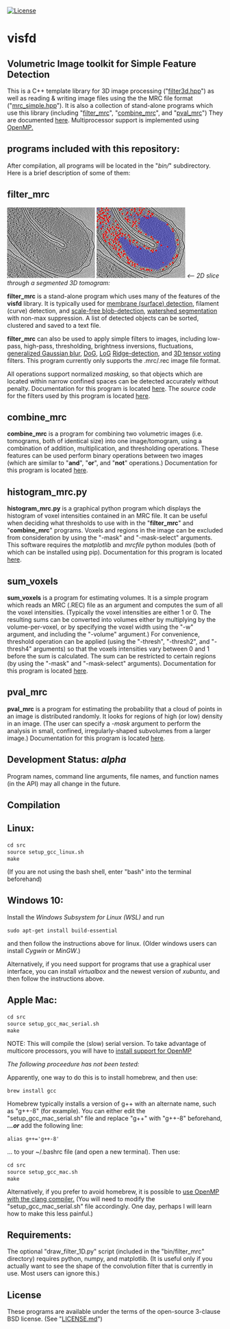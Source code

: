 [![License](https://img.shields.io/badge/License-BSD%203--Clause-blue.svg)](https://opensource.org/licenses/BSD-3-Clause)

visfd
===========

## Volumetric Image toolkit for Simple Feature Detection

This is a C++ template library for 3D image processing
("[filter3d.hpp](./lib/filter/filter3d.hpp)")
as well as reading & writing image files using the the MRC file format
("[mrc_simple.hpp](./lib/mrc_simple/mrc_simple.hpp)").
It is also a collection of stand-alone programs 
which use this library
(including "[filter_mrc](./doc/doc_filter_mrc.md)", 
 "[combine_mrc](./doc/doc_combine_mrc.md)", 
 and
 "[pval_mrc](./doc/doc_pval_mrc.md)")
They are documented [here](./doc).
Multiprocessor support is implemented using
[OpenMP.](https://en.wikipedia.org/wiki/OpenMP)


## programs included with this repository:

After compilation, all programs will be located in the "*bin/*" subdirectory.  Here is a brief description of some of them:


## filter_mrc
![example: a slice through a tomogram with a visible nucleoid](./doc/images/nucleoid_example_Hylemonella_gracilis.jpg)
![example: red: scale-free-blob-detection ("-blobr"), blue: fluctuation-filter ("-fluct")](./doc/images/nucleoid_example_Hylemonella_gracilis__red_blob_detection__blue_fluctuation_filter.jpg)  *<-- 2D slice through a segmented 3D tomogram:*

**filter_mrc** is a stand-alone program which uses many of the
features of the **visfd** library.
It is typically used for
[membrane (surface) detection](https://www.ncbi.nlm.nih.gov/pubmed/24625523),
filament (curve) detection,
and 
[scale-free blob-detection](https://en.wikipedia.org/wiki/Blob_detection), 
[watershed segmentation](https://imagej.net/Classic_Watershed)
with non-max suppression.
A list of detected objects can be sorted, clustered and saved to a text file.

**filter_mrc** can also be used to apply simple filters to images, including
low-pass, high-pass,
thresholding,
brightness inversions,
fluctuations, 
[generalized Gaussian blur](https://en.wikipedia.org/wiki/Generalized_normal_distribution#Version_1),
[DoG](https://en.wikipedia.org/wiki/Difference_of_Gaussians),
[LoG](https://en.wikipedia.org/wiki/Blob_detection#The_Laplacian_of_Gaussian)
[Ridge-detection](https://en.wikipedia.org/wiki/Ridge_detection),
and 
[3D tensor voting](http://www.sci.utah.edu/~gerig/CS7960-S2010/handouts/Slides-tensorVoting-Zhe-Leng.pdf)
filters.
This program currently only supports the .mrc/.rec image file format.



All operations support normalized *masking*, so that objects which are located
within narrow confined spaces can be detected accurately without penalty.
Documentation for this program is located
[here](./doc/doc_filter_mrc.md).
The *source code* for the filters used by this program
is located 
[here](./lib/filter/).



## combine_mrc
**combine_mrc** is a program for combining two volumetric images (i.e. tomograms, both of identical size) into one image/tomogram, using a combination of addition, multiplication, and thresholding operations.  These features can be used perform binary operations between two images (which are similar to "**and**", "**or**", and "**not**" operations.)
Documentation for this program is located
[here](./doc/doc_combine_mrc.md).

## histogram_mrc.py
**histogram_mrc.py** is a graphical python program which displays the
histogram of voxel intensities contained in an MRC file.
It can be useful when deciding what thresholds to use
with in the "**filter_mrc**" and "**combine_mrc**" programs.
Voxels and regions in the image can be excluded from consideration 
by using the "-mask" and "-mask-select" arguments.
This software requires the *matplotlib* and *mrcfile* python modules
(both of which can be installed using pip).
Documentation for this program is located
[here](./doc/doc_histogram_mrc.md).

## sum_voxels
**sum_voxels** is a program for estimating volumes.
It is a simple program which
reads an MRC (.REC) file as an argument
and computes the sum of all the voxel intensities.
(Typically the voxel intensities are either 1 or 0.
 The resulting sums can be converted into volumes
 either by multiplying by the volume-per-voxel,
 or by specifying the voxel width using the "-w" argument,
 and including the "-volume" argument.)
For convenience, threshold operation can be applied
(using the "-thresh", "-thresh2", and "-thresh4" arguments)
so that the voxels intensities vary between 0 and 1
before the sum is calculated.
The sum can be restricted to certain regions
(by using the "-mask" and "-mask-select" arguments).
Documentation for this program is located
[here](./doc/doc_sum_voxels.md).


## pval_mrc
**pval_mrc** is a program for estimating the probability
that a cloud of points in an image is distributed randomly.
It looks for regions of high (or low) density in an image.
(The user can specify a *-mask* argument to perform the analysis
 in small, confined, irregularly-shaped subvolumes from a larger image.)
Documentation for this program is located
[here](./doc/doc_pval_mrc.md).


## Development Status: *alpha*
Program names, command line arguments, file names, and function names
(in the API) may all change in the future.


## Compilation

## Linux:

    cd src
    source setup_gcc_linux.sh
    make

(If you are not using the bash shell, enter "bash" into the terminal beforehand)

## Windows 10:

Install the *Windows Subsystem for Linux (WSL)* and run

    sudo apt-get install build-essential

and then follow the instructions above for linux.
(Older windows users can install *Cygwin* or *MinGW*.)

Alternatively, if you need support for programs that use a
graphical user interface, you can install *virtualbox*
and the newest version of *xubuntu*, and then follow the instructions above.

## Apple Mac:

    cd src
    source setup_gcc_mac_serial.sh
    make

NOTE: This will compile the (slow) serial version.
To take advantage of multicore processors, you will have to
[install support for OpenMP](https://stackoverflow.com/questions/29057437/compile-openmp-programs-with-gcc-compiler-on-os-x-yosemite)

*The following proceedure has not been tested:*

Apparently, one way to do this is to install homebrew, and then use:

    brew install gcc

Homebrew typically installs a version of g++ with an alternate name, such as
"g++-8" (for example).
You can either edit the "setup_gcc_mac_serial.sh"
file and replace "g++" with "g++-8" beforehand,
***...or*** 
add the following line:

    alias g++='g++-8'

... to your ~/.bashrc file (and open a new terminal).
Then use:

    cd src
    source setup_gcc_mac.sh
    make

Alternatively, if you prefer to avoid homebrew, it is possible to
[use OpenMP with the clang compiler.](https://iscinumpy.gitlab.io/post/omp-on-high-sierra/)
(You will need to modify the "setup_gcc_mac_serial.sh" file accordingly.
 One day, perhaps I will learn how to make this less painful.)


## Requirements:

The optional "draw_filter_1D.py" script
(included in the "bin/filter_mrc" directory)
requires python, numpy, and matplotlib.
(It is useful only if you actually want to see
 the shape of the convolution filter that is currently in use.
 Most users can ignore this.)


## License

These programs are available under the terms of the open-source 3-clause BSD
license.  (See "[LICENSE.md](./LICENSE.md)")
